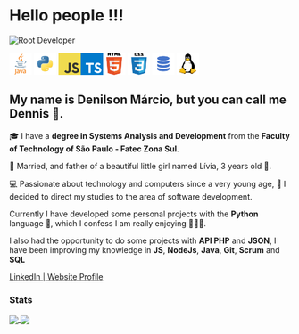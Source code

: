 # Hello people !!!

![Root Developer](https://media.giphy.com/media/l3q2KRkOVYvi8WfU4/giphy.gif)<!--(https://media.giphy.com/media/13HgwGsXF0aiGY/giphy.gif)-->

<code><img height="40" src="https://raw.githubusercontent.com/github/explore/80688e429a7d4ef2fca1e82350fe8e3517d3494d/topics/java/java.png"></code>
<code><img height="40" src="https://raw.githubusercontent.com/github/explore/5c058a388828bb5fde0bcafd4bc867b5bb3f26f3/topics/python/python.png"></code>
<code><img height="40" src="https://raw.githubusercontent.com/github/explore/80688e429a7d4ef2fca1e82350fe8e3517d3494d/topics/javascript/javascript.png"></code><code><img height="40" src="https://raw.githubusercontent.com/github/explore/80688e429a7d4ef2fca1e82350fe8e3517d3494d/topics/typescript/typescript.png"></code><code><img height="40" src="https://raw.githubusercontent.com/github/explore/80688e429a7d4ef2fca1e82350fe8e3517d3494d/topics/html/html.png"></code>
<code><img height="40" src="https://raw.githubusercontent.com/github/explore/80688e429a7d4ef2fca1e82350fe8e3517d3494d/topics/css/css.png"></code>
<code><img height="40" src="https://raw.githubusercontent.com/github/explore/80688e429a7d4ef2fca1e82350fe8e3517d3494d/topics/sql/sql.png"></code>
<code><img height="40" src="https://raw.githubusercontent.com/github/explore/80688e429a7d4ef2fca1e82350fe8e3517d3494d/topics/linux/linux.png"></code>

## My name is Denilson Márcio, but you can call me Dennis 🤘.

🎓 I have a **degree in Systems Analysis and Development** from the **Faculty of Technology of São Paulo - Fatec Zona Sul**.

💍 Married, and father of a beautiful little girl named Lívia, 3 years old 👶.

💻 Passionate about technology and computers since a very young age, 📓 I decided to direct my studies to the area of software development.

Currently I have developed some personal projects with the **Python** language 🐍, which I confess I am really enjoying 🥰🥰🥰.

I also had the opportunity to do some projects with **API PHP** and **JSON**, I have been improving my knowledge in **JS**, **NodeJs**, **Java**, **Git**, **Scrum** and **SQL**

<a href="https://www.linkedin.com/in/denilsonmarcio/"> 
  LinkedIn |
</a>
<a href="https://denilsonmarcio.netlify.app/"> 
  Website Profile
</a>

### Stats
<a href="https://github.com/DenilsonMarcio/github-readme-stats">
  <img align="center" 
       src="https://github-readme-stats.vercel.app/api?username=DenilsonMarcio&show_icons=true&theme=merko&bg_color=000000&include_all_commits=false"/>
</a>
<a href="https://github.com/DenilsonMarcio/github-readme-stats">
  <img align="center" 
       src="https://github-readme-stats.vercel.app/api/top-langs/?username=DenilsonMarcio&layout=compact&theme=merko&bg_color=000000&hide=C%23"/>
</a>
